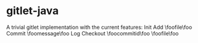 # gitlet-java
A trivial gitlet implementation with the current features:
Init
Add \foofile\foo
Commit \foomessage\foo
Log
Checkout \foocommitid\foo \foofile\foo
